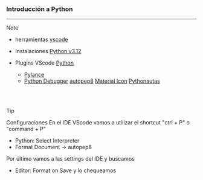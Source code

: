 ### Introducción a Python

---

> [!NOTE] 
> * herramientas
>   [vscode](https://code.visualstudio.com/download)
>
> * Instalaciones
> [Python v3.12](https://www.python.org/downloads/)
> 
> * Plugins VScode
> [Python](https://marketplace.visualstudio.com/items?itemName=ms-python.python)
>   * [Pylance](https://marketplace.visualstudio.com/items?itemName=ms-python.vscode-pylance)
>   * [Python Debugger](https://marketplace.visualstudio.com/items?itemName=ms-python.debugpy)
> [autopep8](https://marketplace.visualstudio.com/items?itemName=ms-python.autopep8)
> [Material Icon](https://marketplace.visualstudio.com/items?itemName=PKief.material-icon-theme)
> [Pythonautas](https://marketplace.visualstudio.com/items?itemName=Pythonautas.Pythonautas)
>

<br/>


<br/>

> [!TIP]
> Configuraciones
>  En el IDE VScode vamos a utilizar el shortcut "ctrl + P" o "command + P"
>   - Python: Select Interpreter
>   - Format Document -> autopep8
>   
>  Por último vamos a las settings del IDE y buscamos 
>   - Editor: Format on Save y lo chequeamos
>   


